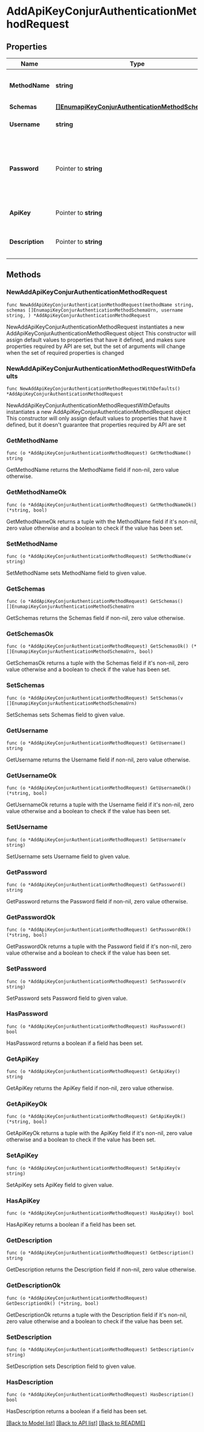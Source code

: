 # AddApiKeyConjurAuthenticationMethodRequest

## Properties

Name | Type | Description | Notes
------------ | ------------- | ------------- | -------------
**MethodName** | **string** | Name of the new Conjur Authentication Method | 
**Schemas** | [**[]EnumapiKeyConjurAuthenticationMethodSchemaUrn**](EnumapiKeyConjurAuthenticationMethodSchemaUrn.md) |  | 
**Username** | **string** | The username for the user to authenticate. | 
**Password** | Pointer to **string** | The password for the user to authenticate. This will be used to obtain an API key for the target user. | [optional] 
**ApiKey** | Pointer to **string** | The API key for the user to authenticate. | [optional] 
**Description** | Pointer to **string** | A description for this Conjur Authentication Method | [optional] 

## Methods

### NewAddApiKeyConjurAuthenticationMethodRequest

`func NewAddApiKeyConjurAuthenticationMethodRequest(methodName string, schemas []EnumapiKeyConjurAuthenticationMethodSchemaUrn, username string, ) *AddApiKeyConjurAuthenticationMethodRequest`

NewAddApiKeyConjurAuthenticationMethodRequest instantiates a new AddApiKeyConjurAuthenticationMethodRequest object
This constructor will assign default values to properties that have it defined,
and makes sure properties required by API are set, but the set of arguments
will change when the set of required properties is changed

### NewAddApiKeyConjurAuthenticationMethodRequestWithDefaults

`func NewAddApiKeyConjurAuthenticationMethodRequestWithDefaults() *AddApiKeyConjurAuthenticationMethodRequest`

NewAddApiKeyConjurAuthenticationMethodRequestWithDefaults instantiates a new AddApiKeyConjurAuthenticationMethodRequest object
This constructor will only assign default values to properties that have it defined,
but it doesn't guarantee that properties required by API are set

### GetMethodName

`func (o *AddApiKeyConjurAuthenticationMethodRequest) GetMethodName() string`

GetMethodName returns the MethodName field if non-nil, zero value otherwise.

### GetMethodNameOk

`func (o *AddApiKeyConjurAuthenticationMethodRequest) GetMethodNameOk() (*string, bool)`

GetMethodNameOk returns a tuple with the MethodName field if it's non-nil, zero value otherwise
and a boolean to check if the value has been set.

### SetMethodName

`func (o *AddApiKeyConjurAuthenticationMethodRequest) SetMethodName(v string)`

SetMethodName sets MethodName field to given value.


### GetSchemas

`func (o *AddApiKeyConjurAuthenticationMethodRequest) GetSchemas() []EnumapiKeyConjurAuthenticationMethodSchemaUrn`

GetSchemas returns the Schemas field if non-nil, zero value otherwise.

### GetSchemasOk

`func (o *AddApiKeyConjurAuthenticationMethodRequest) GetSchemasOk() (*[]EnumapiKeyConjurAuthenticationMethodSchemaUrn, bool)`

GetSchemasOk returns a tuple with the Schemas field if it's non-nil, zero value otherwise
and a boolean to check if the value has been set.

### SetSchemas

`func (o *AddApiKeyConjurAuthenticationMethodRequest) SetSchemas(v []EnumapiKeyConjurAuthenticationMethodSchemaUrn)`

SetSchemas sets Schemas field to given value.


### GetUsername

`func (o *AddApiKeyConjurAuthenticationMethodRequest) GetUsername() string`

GetUsername returns the Username field if non-nil, zero value otherwise.

### GetUsernameOk

`func (o *AddApiKeyConjurAuthenticationMethodRequest) GetUsernameOk() (*string, bool)`

GetUsernameOk returns a tuple with the Username field if it's non-nil, zero value otherwise
and a boolean to check if the value has been set.

### SetUsername

`func (o *AddApiKeyConjurAuthenticationMethodRequest) SetUsername(v string)`

SetUsername sets Username field to given value.


### GetPassword

`func (o *AddApiKeyConjurAuthenticationMethodRequest) GetPassword() string`

GetPassword returns the Password field if non-nil, zero value otherwise.

### GetPasswordOk

`func (o *AddApiKeyConjurAuthenticationMethodRequest) GetPasswordOk() (*string, bool)`

GetPasswordOk returns a tuple with the Password field if it's non-nil, zero value otherwise
and a boolean to check if the value has been set.

### SetPassword

`func (o *AddApiKeyConjurAuthenticationMethodRequest) SetPassword(v string)`

SetPassword sets Password field to given value.

### HasPassword

`func (o *AddApiKeyConjurAuthenticationMethodRequest) HasPassword() bool`

HasPassword returns a boolean if a field has been set.

### GetApiKey

`func (o *AddApiKeyConjurAuthenticationMethodRequest) GetApiKey() string`

GetApiKey returns the ApiKey field if non-nil, zero value otherwise.

### GetApiKeyOk

`func (o *AddApiKeyConjurAuthenticationMethodRequest) GetApiKeyOk() (*string, bool)`

GetApiKeyOk returns a tuple with the ApiKey field if it's non-nil, zero value otherwise
and a boolean to check if the value has been set.

### SetApiKey

`func (o *AddApiKeyConjurAuthenticationMethodRequest) SetApiKey(v string)`

SetApiKey sets ApiKey field to given value.

### HasApiKey

`func (o *AddApiKeyConjurAuthenticationMethodRequest) HasApiKey() bool`

HasApiKey returns a boolean if a field has been set.

### GetDescription

`func (o *AddApiKeyConjurAuthenticationMethodRequest) GetDescription() string`

GetDescription returns the Description field if non-nil, zero value otherwise.

### GetDescriptionOk

`func (o *AddApiKeyConjurAuthenticationMethodRequest) GetDescriptionOk() (*string, bool)`

GetDescriptionOk returns a tuple with the Description field if it's non-nil, zero value otherwise
and a boolean to check if the value has been set.

### SetDescription

`func (o *AddApiKeyConjurAuthenticationMethodRequest) SetDescription(v string)`

SetDescription sets Description field to given value.

### HasDescription

`func (o *AddApiKeyConjurAuthenticationMethodRequest) HasDescription() bool`

HasDescription returns a boolean if a field has been set.


[[Back to Model list]](../README.md#documentation-for-models) [[Back to API list]](../README.md#documentation-for-api-endpoints) [[Back to README]](../README.md)


